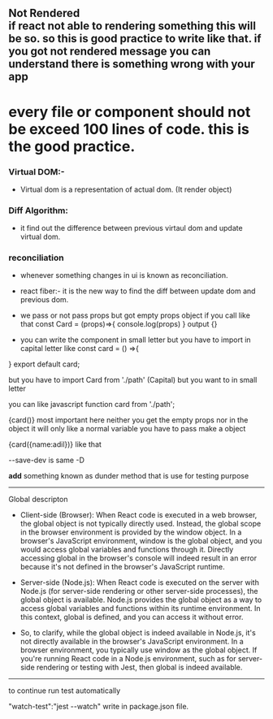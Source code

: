 ## <div id="root">Not Rendered</div> if react not able to rendering something this will be so. so this is good practice to write like that. if you got not rendered message you can understand there is something wrong with your app

# every file or component should not be exceed 100 lines of code. this is the good practice.

### Virtual DOM:-

- Virtual dom is a representation of actual dom. (It render object)

### Diff Algorithm:

- it find out the difference between previous virtaul dom and update virtual dom.

### reconciliation

- whenever something changes in ui is known as reconciliation.
- react fiber:- it is the new way to find the diff between update dom and previous dom.

- we pass or not pass props but got empty props object if you call like that <Card  />
  const Card = (props)=>{
  console.log(props)
  }
  output {}

- you can write the component in small letter but you have to import in capital letter
  like
  const card = () =>{

}
export default card;

but you have to import
Card from './path' (Capital)
but you want to in small letter

you can like javascript function
card from './path';

{card()}
most important here neither you get the empty props nor in the object it will only like a normal variable you have to pass make a object

{card({name:adil})} like that

--save-dev is same -D

**add** something known as dunder method that is use for testing purpose

---

Global descripton

- Client-side (Browser): When React code is executed in a web browser, the global object is not typically directly used. Instead, the global scope in the browser environment is provided by the window object. In a browser's JavaScript environment, window is the global object, and you would access global variables and functions through it. Directly accessing global in the browser's console will indeed result in an error because it's not defined in the browser's JavaScript runtime.

- Server-side (Node.js): When React code is executed on the server with Node.js (for server-side rendering or other server-side processes), the global object is available. Node.js provides the global object as a way to access global variables and functions within its runtime environment. In this context, global is defined, and you can access it without error.

- So, to clarify, while the global object is indeed available in Node.js, it's not directly available in the browser's JavaScript environment. In a browser environment, you typically use window as the global object. If you're running React code in a Node.js environment, such as for server-side rendering or testing with Jest, then global is indeed available.

---

to continue run test automatically

"watch-test":"jest --watch" write in package.json file.
